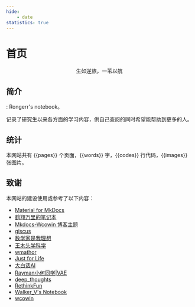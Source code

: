 ```yaml
---
hide:
    - date
statistics: true
---
```

# 首页

<center><font class="custom-font ml3">生如逆旅，一苇以航</font></center>


<center>
  <!-- 引入 Google Fonts 中的 "Long Cang" 字体 -->
  <link href="https://fonts.googleapis.com/css2?family=Long+Cang&display=swap" rel="stylesheet">

  <!-- 自定义样式 -->
  <style>
    #poem_sentence, #poem_info {
      font-family: "Long Cang", sans-serif; /* 设置字体为 Long Cang */
      font-size: 20px; /* 调整字体大小 */
      line-height: 1.5; /* 设置行距，增强可读性 */
      text-align: center; /* 居中对齐 */
    }
  </style>

  <!-- 今日诗词的功能代码 -->
  <script src="https://sdk.jinrishici.com/v2/browser/jinrishici.js" charset="utf-8"></script>
  <div id="poem_sentence"></div>
  <div id="poem_info"></div>
  <script type="text/javascript">
    jinrishici.load(function (result) {
      var sentence = document.querySelector("#poem_sentence");
      var info = document.querySelector("#poem_info");
      sentence.innerHTML = result.data.content;
      info.innerHTML = "《" + result.data.origin.title + "》" + result.data.origin.author + " · " + result.data.origin.dynasty;
    });
  </script>
</center>

## 简介

: Rongerr's notebook。

记录了研究生以来各方面的学习内容，供自己查阅的同时希望能帮助到更多的人。

## 统计

本网站共有 {{pages}} 个页面，{{words}} 字，{{codes}} 行代码，{{images}} 张图片。

## 致谢

本网站的建设使用或参考了以下内容：

- [Material for MkDocs](https://github.com/squidfunk/mkdocs-material)
- [鹤翔万里的笔记本](https://github.com/TonyCrane/note/)
- [Mkdocs-Wcowin 博客主题](https://github.com/Wcowin/Mkdocs-Wcowin)
- [giscus](https://github.com/giscus/giscus)
- [数学家是我理想](https://space.bilibili.com/181990557)
- [王木头学科学](https://space.bilibili.com/504715181?spm_id_from=333.337.0.0)
- [wmathor](https://wmathor.com/index.php/category/Deep-Learning/)
- [Just for Life](https://muyuuuu.github.io)
- [大白话AI](https://space.bilibili.com/9045161)
- [Rayman小何同学|VAE](https://www.bilibili.com/video/BV1Ax4y1v7CY?spm_id_from=333.788.videopod.sections&vd_source=ddd7d236ab3e9b123c4086c415f4939e)
- [deep_thoughts](https://www.bilibili.com/video/BV1sG411s7vV/?spm_id_from=333.337.search-card.all.click&vd_source=ddd7d236ab3e9b123c4086c415f4939e)
- [RethinkFun](https://www.bilibili.com/video/BV1dtSuY7Evj?spm_id_from=333.788.player.switch&vd_source=ddd7d236ab3e9b123c4086c415f4939e)
- [Walker_V's Notebook](https://victorwang712.github.io/Note/)
- [wcowin](https://wcowin.work/)


